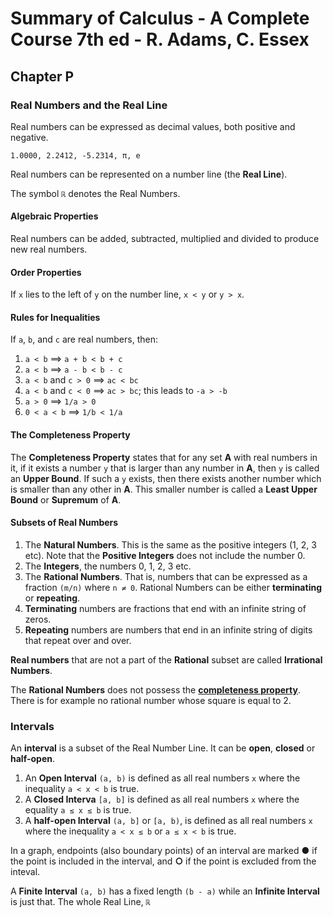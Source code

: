 # Summary of Calculus - A Complete Course 7th ed - R. Adams, C. Essex

## Chapter P
### Real Numbers and the Real Line
Real numbers can be expressed as decimal values, both positive and negative.

    1.0000, 2.2412, -5.2314, π, e

Real numbers can be represented on a number line (the **Real Line**).

The symbol `ℝ` denotes the Real Numbers.

#### Algebraic Properties
Real numbers can be added, subtracted, multiplied and divided to produce new real numbers.

#### Order Properties
If `x` lies to the left of `y` on the number line, `x < y` or `y > x`.

#### Rules for Inequalities
If `a`, `b`, and `c` are real numbers, then:

1. `a < b` ⟹ `a + b < b + c`
2. `a < b` ⟹ `a - b < b - c`
3. `a < b` and `c > 0` ⟹ `ac < bc`
4. `a < b` and `c < 0` ⟹ `ac > bc`; this leads to `-a > -b`
5. `a > 0` ⟹ `1/a > 0`
6. `0 < a < b` ⟹ `1/b < 1/a`

#### The Completeness Property
The **Completeness Property** states that for any set **A** with real numbers in it, if it exists a number `y` that is larger than any number in **A**, then `y` is called an **Upper Bound**. If such a `y` exists, then there exists another number which is smaller than any other in **A**. This smaller number is called a **Least Upper Bound** or **Supremum** of **A**.

#### Subsets of Real Numbers

1. The **Natural Numbers**. This is the same as the positive integers (1, 2, 3 etc). Note that the **Positive Integers** does not include the number 0.
2. The **Integers**, the numbers 0, 1, 2, 3 etc.
3. The **Rational Numbers**. That is, numbers that can be expressed as a fraction `(m/n)` where `n ≠ 0`. Rational Numbers can be either **terminating** or **repeating**.
  1. **Terminating** numbers are fractions that end with an infinite string of zeros.
  2. **Repeating** numbers are numbers that end in an infinite string of digits that repeat over and over.

**Real numbers** that are not a part of the **Rational** subset are called **Irrational Numbers**.


The **Rational Numbers** does not possess the [**completeness property**](the-completeness-property). There is for example no rational number whose square is equal to 2.

### Intervals
An **interval** is a subset of the Real Number Line. It can be **open**, **closed** or **half-open**.
1. An **Open Interval** `(a, b)` is defined as all real numbers `x` where the inequality `a < x < b` is true.
2. A **Closed Interva** `[a, b]` is defined as all real numbers `x` where the equality `a ≤ x ≤ b` is true.
3. A **half-open Interval** `(a, b]` or `[a, b)`, is defined as all real numbers `x` where the inequality `a < x ≤ b` or `a ≤ x < b` is true.

In a graph, endpoints (also boundary points) of an interval are marked **●** if the point is included in the interval, and **○** if the point is excluded from the inteval.

A **Finite Interval** `(a, b)` has a fixed length `(b - a)` while an **Infinite Interval** is just that. The whole Real Line, `ℝ`
